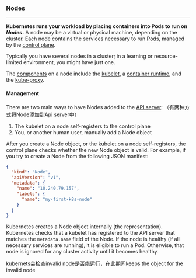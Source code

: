 ### Nodes

---

**Kubernetes runs your workload by placing containers into Pods to run on *Nodes*.** A node may be a virtual or physical machine, depending on the cluster. Each node contains the services necessary to run [Pods](https://kubernetes.io/docs/concepts/workloads/pods/), managed by the [control plane](https://kubernetes.io/docs/reference/glossary/?all=true#term-control-plane).

Typically you have several nodes in a cluster; in a learning or resource-limited environment, you might have just one.

The [components](https://kubernetes.io/docs/concepts/overview/components/#node-components) on a node include the [kubelet](https://kubernetes.io/docs/reference/generated/kubelet), a [container runtime](https://kubernetes.io/docs/setup/production-environment/container-runtimes), and the [kube-proxy](https://kubernetes.io/docs/reference/command-line-tools-reference/kube-proxy/).

#### Management

There are two main ways to have Nodes added to the [API server](https://kubernetes.io/docs/concepts/overview/components/#kube-apiserver): （有两种方式将Node添加到Api server中）

1. The kubelet on a node self-registers to the control plane
2. You, or another human user, manually add a Node object

After you create a Node object, or the kubelet on a node self-registers, the control plane checks whether the new Node object is valid. For example, if you try to create a Node from the following JSON manifest:

```json
{
  "kind": "Node",
  "apiVersion": "v1",
  "metadata": {
    "name": "10.240.79.157",
    "labels": {
      "name": "my-first-k8s-node"
    }
  }
}
```

Kubernetes creates a Node object internally (the representation). Kubernetes checks that a kubelet has registered to the API server that matches the `metadata.name` field of the Node. If the node is healthy (if all necessary services are running), it is eligible to run a Pod. Otherwise, that node is ignored for any cluster activity until it becomes healthy.

kubernets会检查invalid node是否能运行，在此期间keeps the object for the invalid node

 